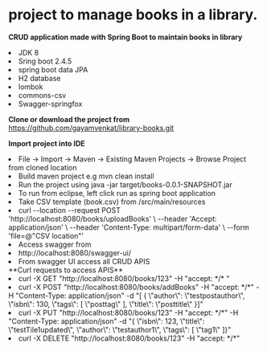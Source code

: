 # project to manage books in a library.
 **CRUD application made with Spring Boot to maintain books in library** 
    <li>  JDK 8 </li>
    <li> Sring boot 2.4.5 </li>
    <li> spring boot data JPA</li>
    <li>  H2 database </li>
    <li> lombok </li>
    <li> commons-csv </li>
    <li> Swagger-springfox </li>
    

 **Clone or download the project from**
 https://github.com/gayamvenkat/library-books.git

**Import project into IDE**
  <li>  File -> Import -> Maven -> Existing Maven Projects -> Browse Project from cloned location </li>
  <li>   Build maven project e.g mvn clean install </li>
  <li>   Run the project using  java -jar target/books-0.0.1-SNAPSHOT.jar  </li>
  <li>  To run from eclipse, left click run as  spring boot application  </li>
  
  <li>  Take CSV template (book.csv) from  /src/main/resources  </li>
  <li>  curl --location --request POST 'http://localhost:8080/books/uploadBooks' \
--header 'Accept: application/json' \
--header 'Content-Type: multipart/form-data' \
--form 'file=@"CSV location"'
</li>
  <li> Access swagger from  </li>
  <li>  http://localhost:8080/swagger-ui/  </li>
   
  <li> From swagger UI  access all CRUD APIS  </li>
  **Curl requests to access APIS** 
     <li>  curl -X GET "http://localhost:8080/books/123" -H "accept: */* "  </li>
     <li>curl -X POST "http://localhost:8080/books/addBooks" -H "accept: */*" -H "Content-Type: application/json" -d "[ { \"author\": \"testpostauthor\", \"isbn\": 130, \"tags\": [ \"posttag\" ], \"title\": \"posttitle\" }]"  </li>
     <li> curl -X PUT "http://localhost:8080/books/123" -H "accept: */*" -H "Content-Type: application/json" -d "{ \"isbn\": 123, \"title\": \"testTile1updated\", \"author\": \"testauthor1\", \"tags\": [ \"tag1\" ]}" </li>
     <li> curl -X DELETE "http://localhost:8080/books/123" -H "accept: */*" </li>
     
     
     



